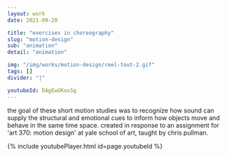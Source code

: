 ```yaml
---
layout: work
date: 2021-09-20

title: "exercises in choreography"
slug: "motion-design"
sub: "animation"
detail: "animation"

img: "/img/works/motion-design/reel-tout-2.gif"
tags: []
divider: "|"

youtubeId: DAgEwUKoxSg
---
```


the goal of these short motion studies was to recognize how sound can supply the structural and emotional cues to inform how objects move and behave in the same time space. created in response to an assignment for 'art 370: motion design' at yale school of art, taught by chris pullman. 

{% include youtubePlayer.html id=page.youtubeId %}